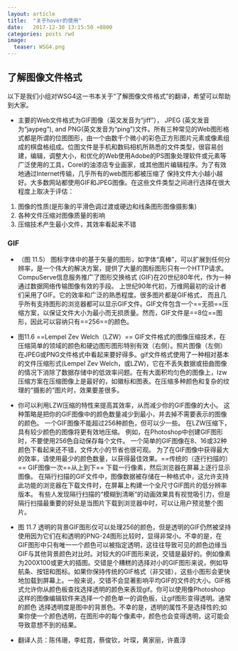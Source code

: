 ```yaml
---
layout: article
title:  "关于hover的使用"
date:   2017-12-30 13:15:50 +0800
categories: posts rwd
image:
  teaser: WSG4.png
---
```


## 了解图像文件格式

以下是我们小组对WSG4这一书本关于“了解图像文件格式”的翻译，希望可以帮助到大家。

- 主要的Web文件格式为GIF图像（英文发音为“jiff”）， JPEG (英文发音为“jaypeg”), and PNG(英文发音为“ping”)文件。所有三种常见的Web图形格式都是所谓的位图图形，由一个由数千个微小的彩色正方形图片元素或像素组成的棋盘格组成。位图文件是手机和数码相机所熟悉的文件类型，很容易创建，编辑，调整大小，和优化的Web使用Adobe的PS图象处理软件或元素等广泛使用的工具，Corel的油漆店专业画家，或其他图片编辑程序。为了有效地通过Internet传输，几乎所有的web图形都被压缩了 保持文件大小越小越好。大多数网站都使用GIF和JPEG图像。在这些文件类型之间进行选择在很大程度上取决于评估：
1. 图像的性质(是形象的平滑色调过渡或硬边和线条图形图像摄影集)
2. 各种文件压缩对图像质量的影响
3. 压缩技术产生最小文件，其效率看起来不错



### GIF

- （图 11.5） 图标字体中的基于矢量的图形，如字体“真棒”，可以扩展到任何分辨率，是一个伟大的解决方案，提供了大量的图标图形只有一个HTTP请求。 CompuServe信息服务推广了图形交换格式 (GIF)在20世纪80年代，作为一种通过数据网络传输图像有效的手段。 上世纪90年代初，万维网最初的设计者们采用了GIF。它的效率和广泛的熟悉程度。很多图片都是GIF格式， 而且几乎所有支持图形的浏览器都可以显示GIF文件。GIF文件包含一个==无损==压缩方案，以保证文件大小为最小而无损质量。然而，GIF文件是==8位==图形，因此可以容纳只有==256==的颜色。

- 图11.6 ==Lempel Zev Welch（LZW）== GIF文件格式的图像压缩技术，在压缩简单的领域的颜色和硬边图形图形特别有效（右侧）。照片图像（左侧）在JPEG或PNG文件格式中看起来要好得多。gif文件格式使用了一种相对基本的文件压缩形式(Lempel Zev Welch，或LZW)，它在不丢失数据或扭曲图像的情况下消除了数据存储中的低效率问题。在有大面积均匀色的图像上，lzw压缩方案在压缩图像上是最好的，如徽标和图表。在压缩多种颜色和复杂的纹理的“摄影的”图片时，效果要差很多。

- 你可以利用LZW压缩的特性来提高其效率，从而减少你的GIF图像的大小。 这种策略是把你的GIF图像中的颜色数量减少到最小，并去掉不需要表示的图像的颜色。 一个GIF图像不能超过256种颜色，但可以少一些。 在LZW压缩下，具有较少颜色的图像将更有效地压缩。 例如，在Photoshop中创建GIF图形时，不要使用256色自动保存每个文件。 一个简单的GIF图像在8、16或32种颜色下看起来还不错，文件大小的节省也很可观。 为了在GIF图像中获得最大的效率，请使用最少的颜色数量，以获得最佳效果。==传统的（逐行扫描的）== GIF图像一次==从上到下== 下载一行像素，然后浏览器在屏幕上逐行显示图像。 在隔行扫描的GIF文件中，图像数据被存储在一种格式中，这允许支持此功能的浏览器在下载文件时，在屏幕上构建一个全尺寸GIF图片的低分辨率版本。 有些人发现隔行扫描的“模糊到清晰”的动画效果具有视觉吸引力，但是隔行扫描最重要的好处是当图片下载到浏览器中时，可以让用户预览整个图片。

- 图 11.7 透明的背景GIF图形仅可以处理256的颜色，但是透明的GIF仍然被坚持使用因为它们在和透明的PNG-24图形比较时，显得非常小。不幸的是，在GIF图形中只有唯一一个颜色可以被指定透明，这往往导致可见的颜色边缘当GIF与其他背景颜色对比时。对较大的GIF图形来说，交错是最好的。例如像素为200X100或更大的插图。交错是个糟糕的选择对小的GIF图形来说，例如导航条、按钮和图标。如果你保持传统的GIF格式（非交错），这些小图形会更快地加载到屏幕上。一般来说，交错不会显著影响平均GIF的文件的大小。GIF格式允许你从颜色板查找选择透明的颜色来表现gif。你可以使用像Photoshop这样的图像编辑软件来选择一个颜色单一的调色板，让gif图形变得透明。通常的颜色 选择透明度是图中的背景色。不幸的是，透明的属性不是选择性的;如果你使一个颜色透明，在图形中的每个像素中，颜色也会变得透明，这可能会导致意想不到的结果。



- 翻译人员：陈伟珊，李虹霓，蔡俊钦，叶琛，黄家丽，许嘉淳

